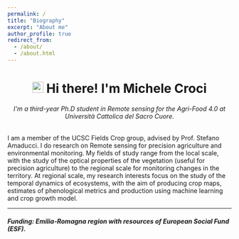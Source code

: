 ```yaml
---
permalink: /
title: "Biography"
excerpt: "About me"
author_profile: true
redirect_from: 
  - /about/
  - /about.html
---
```



<h1 align="center"><img src="https://media.giphy.com/media/hvRJCLFzcasrR4ia7z/giphy.gif" width="25px"> Hi there! I'm Michele Croci</h1>

<h6 align="center" > I'm a third-year Ph.D student in Remote sensing for the Agri-Food 4.0 at Università Cattolica del Sacro Cuore.  </h6> 



I am a member of the UCSC Fields Crop group, advised by Prof. Stefano Amaducci. I do research on Remote sensing for precision agriculture and environmental monitoring.
My fields of study range from the local scale, with the study of the optical properties of the vegetation (useful for precision agriculture) to the regional scale for monitoring changes in the territory. At regional scale, my research interests focus on the study of the temporal dynamics of ecosystems, with the aim of producing crop maps, estimates of phenological metrics and production using machine learning and crop growth model. 





------
<h5> Funding: Emilia-Romagna region with resources of European Social Fund (ESF). </h5>
